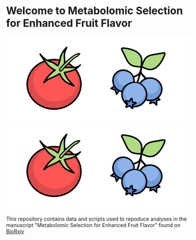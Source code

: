 # Welcome to Metabolomic Selection for Enhanced Fruit Flavor

![icons of blueberries and a tomato](./fruit_icons.svg)
<img src="./fruit_icons.svg">

This repository contains data and scripts used to repoduce analyses in the manuscript "Metabolomic Selection for Enhanced Fruit Flavor" found on [BioRxiv](https://www.biorxiv.org/content/10.1101/2020.09.17.302802v1.full)

